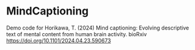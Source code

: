 # MindCaptioning
Demo code for Horikawa, T. (2024) Mind captioning: Evolving descriptive text of mental content from human brain activity. bioRxiv https://doi.org/10.1101/2024.04.23.590673
